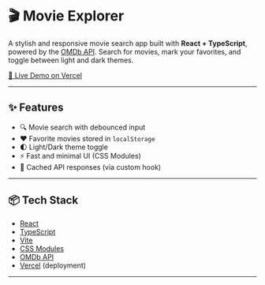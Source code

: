 # 🎬 Movie Explorer

A stylish and responsive movie search app built with **React + TypeScript**, powered by the [OMDb API](https://www.omdbapi.com/). Search for movies, mark your favorites, and toggle between light and dark themes.

[🔗 Live Demo on Vercel](https://react-movie-explorer-app.vercel.app)

---

## ✨ Features

- 🔍 Movie search with debounced input
- ❤️ Favorite movies stored in `localStorage`
- 🌓 Light/Dark theme toggle
- ⚡ Fast and minimal UI (CSS Modules)
- 🔄 Cached API responses (via custom hook)

---

## 📦 Tech Stack

- [React](https://react.dev/)
- [TypeScript](https://www.typescriptlang.org/)
- [Vite](https://vitejs.dev/)
- [CSS Modules](https://github.com/css-modules/css-modules)
- [OMDb API](https://www.omdbapi.com/)
- [Vercel](https://vercel.com/) (deployment)

---
